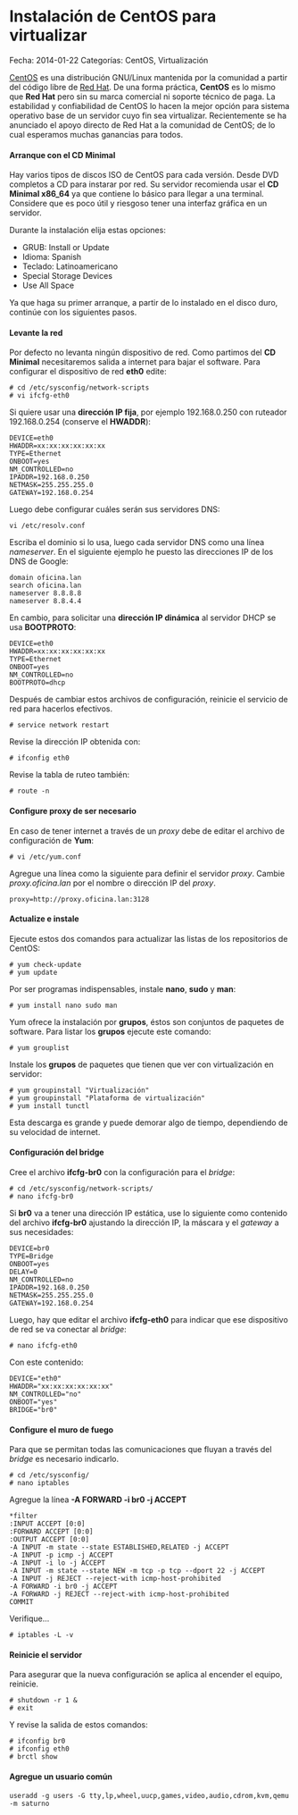 Instalación de CentOS para virtualizar
======================================

Fecha: 2014-01-22
Categorías: CentOS, Virtualización

[CentOS](https://www.centos.org/) es una distribución GNU/Linux mantenida por la comunidad a partir del código libre de [Red Hat](https://www.redhat.com/). De una forma práctica, **CentOS** es lo mismo que **Red Hat** pero sin su marca comercial ni soporte técnico de paga. La estabilidad y confiabilidad de CentOS lo hacen la mejor opción para sistema operativo base de un servidor cuyo fin sea virtualizar. Recientemente se ha anunciado el apoyo directo de Red Hat a la comunidad de CentOS; de lo cual esperamos muchas ganancias para todos.

<!-- break -->

#### Arranque con el CD Minimal

Hay varios tipos de discos ISO de CentOS para cada versión. Desde DVD completos a CD para instarar por red. Su servidor recomienda usar el **CD Minimal x86_64** ya que contiene lo básico para llegar a una terminal. Considere que es poco útil y riesgoso tener una interfaz gráfica en un servidor.

Durante la instalación elija estas opciones:

* GRUB: Install or Update
* Idioma: Spanish
* Teclado: Latinoamericano
* Special Storage Devices
* Use All Space

Ya que haga su primer arranque, a partir de lo instalado en el disco duro, continúe con los siguientes pasos.

#### Levante la red

Por defecto no levanta ningún dispositivo de red. Como partimos del **CD Minimal** necesitaremos salida a internet para bajar el software. Para configurar el dispositivo de red **eth0** edite:

    # cd /etc/sysconfig/network-scripts
    # vi ifcfg-eth0

Si quiere usar una **dirección IP fija**, por ejemplo 192.168.0.250 con ruteador 192.168.0.254 (conserve el **HWADDR**):

    DEVICE=eth0
    HWADDR=xx:xx:xx:xx:xx:xx
    TYPE=Ethernet
    ONBOOT=yes
    NM_CONTROLLED=no
    IPADDR=192.168.0.250
    NETMASK=255.255.255.0
    GATEWAY=192.168.0.254

Luego debe configurar cuáles serán sus servidores DNS:

    vi /etc/resolv.conf

Escriba el dominio si lo usa, luego cada servidor DNS como una línea _nameserver_. En el siguiente ejemplo he puesto las direcciones IP de los DNS de Google:

    domain oficina.lan
    search oficina.lan
    nameserver 8.8.8.8
    nameserver 8.8.4.4

En cambio, para solicitar una **dirección IP dinámica** al servidor DHCP se usa **BOOTPROTO**:

    DEVICE=eth0
    HWADDR=xx:xx:xx:xx:xx:xx
    TYPE=Ethernet
    ONBOOT=yes
    NM_CONTROLLED=no
    BOOTPROTO=dhcp

Después de cambiar estos archivos de configuración, reinicie el servicio de red para hacerlos efectivos.

    # service network restart

Revise la dirección IP obtenida con:

    # ifconfig eth0

Revise la tabla de ruteo también:

    # route -n

#### Configure proxy de ser necesario

En caso de tener internet a través de un _proxy_ debe de editar el archivo de configuración de **Yum**:

    # vi /etc/yum.conf

Agregue una línea como la siguiente para definir el servidor _proxy_. Cambie _proxy.oficina.lan_ por el nombre o dirección IP del _proxy_.

    proxy=http://proxy.oficina.lan:3128

#### Actualize e instale

Ejecute estos dos comandos para actualizar las listas de los repositorios de CentOS:

    # yum check-update
    # yum update

Por ser programas indispensables, instale **nano**, **sudo** y **man**:

    # yum install nano sudo man

Yum ofrece la instalación por **grupos**, éstos son conjuntos de paquetes de software. Para listar los **grupos** ejecute este comando:

    # yum grouplist

Instale los **grupos** de paquetes que tienen que ver con virtualización en servidor:

    # yum groupinstall "Virtualización"
    # yum groupinstall "Plataforma de virtualización"
    # yum install tunctl

Esta descarga es grande y puede demorar algo de tiempo, dependiendo de su velocidad de internet.

#### Configuración del bridge

Cree el archivo **ifcfg-br0** con la configuración para el _bridge_:

    # cd /etc/sysconfig/network-scripts/
    # nano ifcfg-br0

Si **br0** va a tener una dirección IP estática, use lo siguiente como contenido del archivo **ifcfg-br0** ajustando la dirección IP, la máscara y el _gateway_ a sus necesidades:

    DEVICE=br0
    TYPE=Bridge
    ONBOOT=yes
    DELAY=0
    NM_CONTROLLED=no
    IPADDR=192.168.0.250
    NETMASK=255.255.255.0
    GATEWAY=192.168.0.254

Luego, hay que editar el archivo **ifcfg-eth0** para indicar que ese dispositivo de red se va conectar al _bridge_:

    # nano ifcfg-eth0

Con este contenido:

    DEVICE="eth0"
    HWADDR="xx:xx:xx:xx:xx:xx"
    NM_CONTROLLED="no"
    ONBOOT="yes"
    BRIDGE="br0"

#### Configure el muro de fuego

Para que se permitan todas las comunicaciones que fluyan a través del _bridge_ es necesario indicarlo.

    # cd /etc/sysconfig/
    # nano iptables

Agregue la línea **-A FORWARD -i br0 -j ACCEPT**

    *filter
    :INPUT ACCEPT [0:0]
    :FORWARD ACCEPT [0:0]
    :OUTPUT ACCEPT [0:0]
    -A INPUT -m state --state ESTABLISHED,RELATED -j ACCEPT
    -A INPUT -p icmp -j ACCEPT
    -A INPUT -i lo -j ACCEPT
    -A INPUT -m state --state NEW -m tcp -p tcp --dport 22 -j ACCEPT
    -A INPUT -j REJECT --reject-with icmp-host-prohibited
    -A FORWARD -i br0 -j ACCEPT
    -A FORWARD -j REJECT --reject-with icmp-host-prohibited
    COMMIT

Verifique...

    # iptables -L -v

#### Reinicie el servidor

Para asegurar que la nueva configuración se aplica al encender el equipo, reinicie.

    # shutdown -r 1 &
    # exit

Y revise la salida de estos comandos:

    # ifconfig br0
    # ifconfig eth0
    # brctl show

#### Agregue un usuario común

    useradd -g users -G tty,lp,wheel,uucp,games,video,audio,cdrom,kvm,qemu -m saturno

